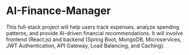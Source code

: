 # AI-Finance-Manager
This full-stack project will help users track expenses, analyze spending patterns, and provide AI-driven financial recommendations. It will involve frontend (React.js) and backend (Spring Boot, MongoDB, Microservices, JWT Authentication, API Gateway, Load Balancing, and Caching).
